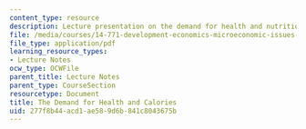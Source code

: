 ```yaml
---
content_type: resource
description: Lecture presentation on the demand for health and nutrition.
file: /media/courses/14-771-development-economics-microeconomic-issues-and-policy-models-fall-2008/277f8b44acd1ae589d6b841c8043675b_lec3.pdf
file_type: application/pdf
learning_resource_types:
- Lecture Notes
ocw_type: OCWFile
parent_title: Lecture Notes
parent_type: CourseSection
resourcetype: Document
title: The Demand for Health and Calories
uid: 277f8b44-acd1-ae58-9d6b-841c8043675b
---
```

